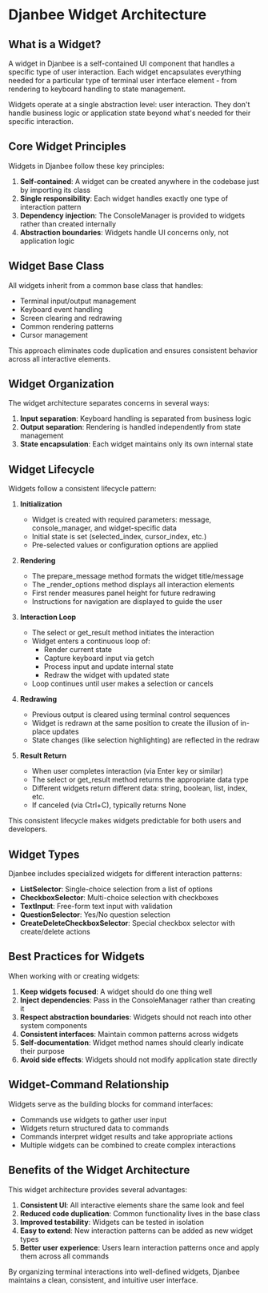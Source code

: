 # Djanbee Widget Architecture

## What is a Widget?

A widget in Djanbee is a self-contained UI component that handles a specific type of user interaction. Each widget encapsulates everything needed for a particular type of terminal user interface element - from rendering to keyboard handling to state management.

Widgets operate at a single abstraction level: user interaction. They don't handle business logic or application state beyond what's needed for their specific interaction.

## Core Widget Principles

Widgets in Djanbee follow these key principles:

1. **Self-contained**: A widget can be created anywhere in the codebase just by importing its class
2. **Single responsibility**: Each widget handles exactly one type of interaction pattern
3. **Dependency injection**: The ConsoleManager is provided to widgets rather than created internally
4. **Abstraction boundaries**: Widgets handle UI concerns only, not application logic

## Widget Base Class 

All widgets inherit from a common base class that handles:

- Terminal input/output management
- Keyboard event handling
- Screen clearing and redrawing
- Common rendering patterns
- Cursor management

This approach eliminates code duplication and ensures consistent behavior across all interactive elements.

## Widget Organization

The widget architecture separates concerns in several ways:

1. **Input separation**: Keyboard handling is separated from business logic
2. **Output separation**: Rendering is handled independently from state management
3. **State encapsulation**: Each widget maintains only its own internal state

## Widget Lifecycle

Widgets follow a consistent lifecycle pattern:

1. **Initialization**
   - Widget is created with required parameters: message, console_manager, and widget-specific data
   - Initial state is set (selected_index, cursor_index, etc.)
   - Pre-selected values or configuration options are applied

2. **Rendering**
   - The prepare_message method formats the widget title/message
   - The _render_options method displays all interaction elements
   - First render measures panel height for future redrawing
   - Instructions for navigation are displayed to guide the user

3. **Interaction Loop**
   - The select or get_result method initiates the interaction
   - Widget enters a continuous loop of:
     - Render current state
     - Capture keyboard input via getch
     - Process input and update internal state
     - Redraw the widget with updated state
   - Loop continues until user makes a selection or cancels

4. **Redrawing**
   - Previous output is cleared using terminal control sequences
   - Widget is redrawn at the same position to create the illusion of in-place updates
   - State changes (like selection highlighting) are reflected in the redraw

5. **Result Return**
   - When user completes interaction (via Enter key or similar)
   - The select or get_result method returns the appropriate data type
   - Different widgets return different data: string, boolean, list, index, etc.
   - If canceled (via Ctrl+C), typically returns None

This consistent lifecycle makes widgets predictable for both users and developers.

## Widget Types

Djanbee includes specialized widgets for different interaction patterns:

- **ListSelector**: Single-choice selection from a list of options
- **CheckboxSelector**: Multi-choice selection with checkboxes
- **TextInput**: Free-form text input with validation
- **QuestionSelector**: Yes/No question selection
- **CreateDeleteCheckboxSelector**: Special checkbox selector with create/delete actions

## Best Practices for Widgets

When working with or creating widgets:

1. **Keep widgets focused**: A widget should do one thing well
2. **Inject dependencies**: Pass in the ConsoleManager rather than creating it
3. **Respect abstraction boundaries**: Widgets should not reach into other system components
4. **Consistent interfaces**: Maintain common patterns across widgets
5. **Self-documentation**: Widget method names should clearly indicate their purpose
6. **Avoid side effects**: Widgets should not modify application state directly

## Widget-Command Relationship

Widgets serve as the building blocks for command interfaces:

- Commands use widgets to gather user input
- Widgets return structured data to commands
- Commands interpret widget results and take appropriate actions
- Multiple widgets can be combined to create complex interactions

## Benefits of the Widget Architecture

This widget architecture provides several advantages:

1. **Consistent UI**: All interactive elements share the same look and feel
2. **Reduced code duplication**: Common functionality lives in the base class
3. **Improved testability**: Widgets can be tested in isolation
4. **Easy to extend**: New interaction patterns can be added as new widget types
5. **Better user experience**: Users learn interaction patterns once and apply them across all commands

By organizing terminal interactions into well-defined widgets, Djanbee maintains a clean, consistent, and intuitive user interface.